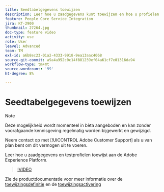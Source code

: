 ```yaml
---
title: Seedtabelgegevens toewijzen
description: Leer hoe u zaadgegevens kunt toewijzen en hoe u profielen kunt testen met de Adobe Experience Platform (AEP)
feature: People Core Service Integration
jira: KT-2900
thumbnail: 27264.jpg
doc-type: feature video
activity: use
role: User
leavel: Advanced
team: TM
exl-id: a6b8ec23-01a2-4333-9918-9ea13aac4068
source-git-commit: a9a4a952c0c14f881239ef04a61cf7e01316da94
workflow-type: tm+mt
source-wordcount: '99'
ht-degree: 8%

---
```


# Seedtabelgegevens toewijzen

>[!NOTE]
>
>Deze mogelijkheid wordt momenteel in bèta aangeboden en kan zonder voorafgaande kennisgeving regelmatig worden bijgewerkt en gewijzigd.
>
>Neem contact op met [!UICONTROL Adobe Customer Support] als u van plan bent om dit vermogen uit te voeren.

Leer hoe u zaadgegevens en testprofielen toewijst aan de Adobe Experience Platform.

>[!VIDEO](https://video.tv.adobe.com/v/27264?quality=12&learn=on)

Zie de productdocumentatie voor meer informatie over de [toewijzingsdefinitie](https://experienceleague.adobe.com/docs/campaign-standard/using/integrating-with-adobe-cloud/adobe-experience-platform/data-connector/aep-mapping-definition.html) en de [toewijzingsactivering](https://experienceleague.adobe.com/docs/campaign-standard/using/integrating-with-adobe-cloud/adobe-experience-platform/data-connector/aep-mapping-activation.html)
